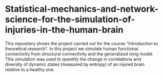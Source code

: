 # Statistical-mechanics-and-network-science-for-the-simulation-of-injuries-in-the-human-brain
This repository shows the project carried out for the course "Introduction to theoretical research". In this project we simulate human functional connectivity from structural connectivity and the generalized ising model. This simulation was used to quantify the change in correlations and diversity of dynamic states (measured by entropy) of an injured brain relative to a healthy one.
